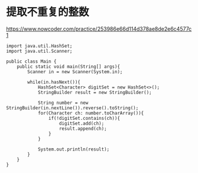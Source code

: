 # 提取不重复的整数
https://www.nowcoder.com/practice/253986e66d114d378ae8de2e6c4577c1

    import java.util.HashSet;
    import java.util.Scanner;
    
    public class Main {
        public static void main(String[] args){
            Scanner in = new Scanner(System.in);
            
            while(in.hasNext()){
                HashSet<Character> digitSet = new HashSet<>();
                StringBuilder result = new StringBuilder();
                
                String number = new StringBuilder(in.nextLine()).reverse().toString();
                for(Character ch: number.toCharArray()){
                    if(!digitSet.contains(ch)){
                        digitSet.add(ch);
                        result.append(ch);
                    }
                }
                
                System.out.println(result);
            }
        }
    }
    

